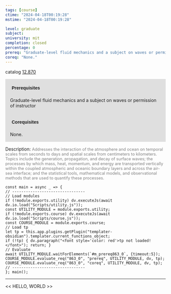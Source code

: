 ```yaml
---
tags: [course]
ctime: "2024-04-18T00:19:28"
mstime: "2024-04-18T00:19:28"

level: graduate
subject: 
university: mit
completion: closed
percentage: 0
prereq: "Graduate-level fluid mechanics and a subject on waves or permission of instructor"
coreq: "None."
---
```


catalog [12.870](http://student.mit.edu/catalog/m12c.html#12.870)

<span style="display: block; padding: 15px; background-color: rgb(100, 100, 100, 0.2);"><font id="m_prereq863_0" style="display: block; font-family: Arial, sans-serif; font-weight: bold; padding: 5px">Prerequisites</font><br><span id="prereq863_0">Graduate-level fluid mechanics and a subject on waves or permission of instructor</span></span>
<span style="display: block; padding: 15px; background-color: rgb(100, 100, 100, 0.2);"><font id="m_coreq863_0" style="display: block; font-family: Arial, sans-serif; font-weight: bold; padding: 5px">Corequisites</font><br><span id="coreq863_0">None.</span></span>

<font style="">Description:</font>
<font style="color: grey; font-size: 0.8rem;">Addresses the interaction of the atmosphere and ocean on temporal scales from seconds to days and spatial scales from centimeters to kilometers. Topics include the generation, propagation, and decay of surface waves; the processes by which mass, heat, momentum, and energy are transported vertically within the coupled atmospheric and oceanic boundary layers and across the air-sea interface; and the statistical tools, mathematical models, and observational methods that are used to quantify these processes.</font>

```dataviewjs
const main = async _ => {
// --------------------------------
// Load modules
if (!module.exports.utility) dv.executeJs(await dv.io.load("Scripts/utility.js"));
const UTILITY_MODULE = module.exports.utility;
if (!module.exports.course) dv.executeJs(await dv.io.load("Scripts/course.js"));
const COURSE_MODULE = module.exports.course;
// Load tp
let tp = this.app.plugins.getPlugin("templater-obsidian").templater.current_functions_object;
if (!tp) { dv.paragraph("<font style='color: red'>tp not loaded!</font>"); return; }
// Evaluate
await UTILITY_MODULE.waitForElements(`#m_prereq863_0`, {timeout:5});
COURSE_MODULE.evaluate_req("863_0", "prereq", UTILITY_MODULE, dv, tp);
COURSE_MODULE.evaluate_req("863_0", "coreq", UTILITY_MODULE, dv, tp);
// --------------------------------
}; main();
```

---

<< HELLO, WORLD >>
